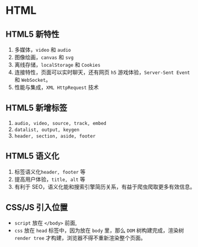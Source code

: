 # HTML

## HTML5 新特性

1. 多媒体，`video` 和 `audio`
2. 图像绘画，`canvas` 和 `svg`
3. 离线存储，`localStorage` 和 `Cookies`
4. 连接特性，页面可以实时聊天，还有网页 `h5` 游戏体验，`Server-Sent Event` 和 `WebSocket`。
5. 性能与集成，`XML HttpRequest` 技术

## HTML5 新增标签

1. `audio, video, source, track, embed`
2. `datalist, output, keygen`
3. `header, section, aside, footer`

## HTML5 语义化

1. 标签语义化`header, footer` 等
2. 提高用户体验，`title, alt` 等
3. 有利于 SEO，语义化能和搜索引擎简历关系，有益于爬虫爬取更多有效信息。

## CSS/JS 引入位置

- `script` 放在 `</body>` 前面,
- `css` 放在 `head` 标签中，因为放在 `body` 里，那么 `DOM` 树构建完成，渲染树`render tree` 才构建，浏览器不得不重新渲染整个页面。
